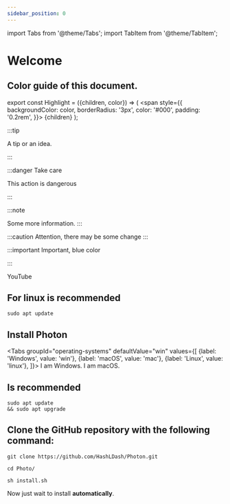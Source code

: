 ```yaml
---
sidebar_position: 0
---
```

import Tabs from '@theme/Tabs';
import TabItem from '@theme/TabItem';
# Welcome


## Color guide of this document.


export const Highlight = ({children, color}) => (
  <span
    style={{
      backgroundColor: color,
      borderRadius: '3px',
      color: '#000',
      padding: '0.2rem',
    }}>
    {children}
  </span>
);


:::tip 

A tip or an idea.

:::

:::danger Take care

This action is dangerous

:::


:::note

Some more information.
:::

:::caution
Attention, there may be some change
:::

:::important
Important, blue color

:::


<Highlight color="#cf1d1d">YouTube</Highlight>

## For linux is recommended 

```shell
sudo apt update
```

## Install Photon 

<Tabs
  groupId="operating-systems"
  defaultValue="win"
  values={[
    {label: 'Windows', value: 'win'},
    {label: 'macOS', value: 'mac'},
    {label: 'Linux', value: 'linux'},
  ]}>
  <TabItem value="win">I am Windows.</TabItem>
  <TabItem value="mac">I am macOS.</TabItem>
  <TabItem value="linux"> <h2> Is recommended </h2> 
  <code>sudo apt update && sudo apt upgrade </code></TabItem>
</Tabs>


## Clone the GitHub repository with the following command:

```shell
git clone https://github.com/HashLDash/Photon.git
```

```shell
cd Photo/

sh install.sh
```

Now just wait to install **automatically**.











